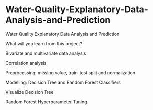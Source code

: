 # Water-Quality-Explanatory-Data-Analysis-and-Prediction
Water Quality Explanatory Data Analysis and Prediction

What will you learn from this project?

Bivariate and multivariate data analysis

Correlation analysis

Preprocessing: missing value, train-test split and normalization

Modelling: Decision Tree and Random Forest Classifiers

Visualize Decision Tree

Random Forest Hyperparameter Tuning
